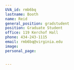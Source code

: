 ```yaml
---
UVA_id: rmb6bq
lastname: Booth
name: Reid
general_position: gradstudent
position: Graduate Student
office: 119 Kerchof Hall
phone: 434-243-1115
email: rmb6bq@virginia.edu
image:
personal_page:


---
```

